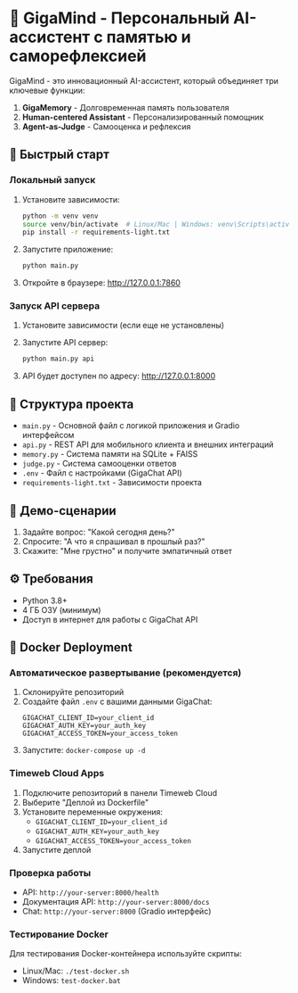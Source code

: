# 🧠 GigaMind - Персональный AI-ассистент с памятью и саморефлексией

GigaMind - это инновационный AI-ассистент, который объединяет три ключевые функции:
1. **GigaMemory** - Долговременная память пользователя
2. **Human-centered Assistant** - Персонализированный помощник
3. **Agent-as-Judge** - Самооценка и рефлексия

## 🚀 Быстрый старт

### Локальный запуск
1. Установите зависимости:
   ```bash
   python -m venv venv
   source venv/bin/activate  # Linux/Mac | Windows: venv\Scripts\activate
   pip install -r requirements-light.txt
   ```

2. Запустите приложение:
   ```bash
   python main.py
   ```

3. Откройте в браузере: http://127.0.0.1:7860

### Запуск API сервера
1. Установите зависимости (если еще не установлены)
2. Запустите API сервер:
   ```bash
   python main.py api
   ```

3. API будет доступен по адресу: http://127.0.0.1:8000

## 📁 Структура проекта

- `main.py` - Основной файл с логикой приложения и Gradio интерфейсом
- `api.py` - REST API для мобильного клиента и внешних интеграций
- `memory.py` - Система памяти на SQLite + FAISS
- `judge.py` - Система самооценки ответов
- `.env` - Файл с настройками (GigaChat API)
- `requirements-light.txt` - Зависимости проекта

## 🎯 Демо-сценарии

1. Задайте вопрос: "Какой сегодня день?"
2. Спросите: "А что я спрашивал в прошлый раз?"
3. Скажите: "Мне грустно" и получите эмпатичный ответ

## ⚙️ Требования

- Python 3.8+
- 4 ГБ ОЗУ (минимум)
- Доступ в интернет для работы с GigaChat API

## 🐳 Docker Deployment

### Автоматическое развертывание (рекомендуется)
1. Склонируйте репозиторий
2. Создайте файл `.env` с вашими данными GigaChat:
   ```env
   GIGACHAT_CLIENT_ID=your_client_id
   GIGACHAT_AUTH_KEY=your_auth_key
   GIGACHAT_ACCESS_TOKEN=your_access_token
   ```
3. Запустите: `docker-compose up -d`

### Timeweb Cloud Apps
1. Подключите репозиторий в панели Timeweb Cloud
2. Выберите "Деплой из Dockerfile"
3. Установите переменные окружения:
   - `GIGACHAT_CLIENT_ID=your_client_id`
   - `GIGACHAT_AUTH_KEY=your_auth_key`
   - `GIGACHAT_ACCESS_TOKEN=your_access_token`
4. Запустите деплой

### Проверка работы
- API: `http://your-server:8000/health`
- Документация API: `http://your-server:8000/docs`
- Chat: `http://your-server:8000` (Gradio интерфейс)

### Тестирование Docker
Для тестирования Docker-контейнера используйте скрипты:
- Linux/Mac: `./test-docker.sh`
- Windows: `test-docker.bat`